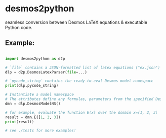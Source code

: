# desmos2python
seamless conversion between Desmos LaTeX equations &amp; executable Python code.

## Example:

```python

import desmos2python as d2p

# `file` contains a JSON-formatted list of latex equations ("ex.json")
dlp = d2p.DesmosLatexParser(file=...)

# `pycode_string` contains the ready-to-eval Desmos model namespace 
print(dlp.pycode_string)

# Instantiate a model namespace
# The attributes define any formulas, parameters from the specified Desmos graph
dmn = dlp.DesmosModelNS()

# for example, evaluate the function E(x) over the domain x=(1, 2, 3)
result = dmn.E([1, 2, 3])
print(result)

# see ./tests for more examples!

```
